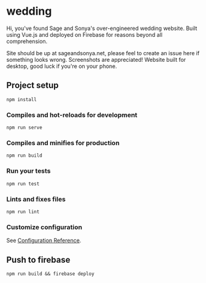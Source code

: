 # wedding

Hi, you've found Sage and Sonya's over-engineered wedding website. Built using
Vue.js and deployed on Firebase for reasons beyond all comprehension.

Site should be up at sageandsonya.net, please feel to create an issue here if
something looks wrong. Screenshots are appreciated! Website built for desktop,
good luck if you're on your phone.

## Project setup
```
npm install
```

### Compiles and hot-reloads for development
```
npm run serve
```

### Compiles and minifies for production
```
npm run build
```

### Run your tests
```
npm run test
```

### Lints and fixes files
```
npm run lint
```

### Customize configuration
See [Configuration Reference](https://cli.vuejs.org/config/).

## Push to firebase
```
npm run build && firebase deploy
```
